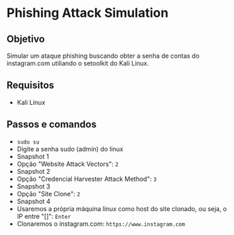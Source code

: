 # Phishing Attack Simulation

## Objetivo
Simular um ataque phishing buscando obter a senha de contas do instagram.com utiliando o setoolkit do Kali Linux.

## Requisitos
- Kali Linux

## Passos e comandos
- ```sudo su```
- Digite a senha sudo (admin) do linux
- Snapshot 1
- Opção "Website Attack Vectors": ```2```
- Snapshot 2
- Opção "Credencial Harvester Attack Method": ```3```
- Snapshot 3
- Opção "Site Clone": ```2```
- Snapshot 4
- Usaremos a própria máquina linux como host do site clonado, ou seja, o IP entre "[]": ```Enter```
- Clonaremos o instagram.com: ```https://www.instagram.com```






